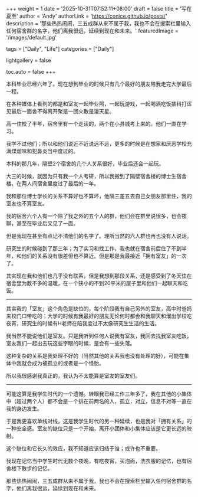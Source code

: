 +++
weight = 1
date = '2025-10-31T07:52:11+08:00'
draft = false
title = '写在夏至'
author = 'Andy'
authorLink = 'https://conice.github.io/posts/'
description = '那些热热闹闹，三五成群从来不属于我，我也不会在搜索栏里输入任何宿舍群的名字，他们离我很远，延续到现在和未来。'
featuredImage = '/images/default.jpg'

tags = ["Daily", "Life"]
categories = ["Daily"]

lightgallery = false

toc.auto = false
+++

本科毕业已经六年了。现在想到毕业的时候只有几个最好的朋友陪我走完大学最后一程。

在各种媒体上看到的都是和室友一起毕业照，一起玩游戏，一起喝酒吃饭插科打诨见最后一面舍不得离开聚是一团火散是漫天星。

高一住校了半年，宿舍里有一个走读的，两个在小县城考上来的。他们一直在学习。

我学不过他们；所以和他们说近不近说远不远，更多的时候是在想家和厌恶学校充满煤烟味和犯鼻炎当中度过的。

本科的那几年，隔壁2个宿舍的几个人关系很好，毕业后还会一起玩。

大三的时候，就因为只有我一个人考研，所以我搬到了隔壁宿舍楼的博士生宿舍楼，在两人间宿舍里度过了最后的一年。

我和那位博士学长的关系不算好也不算坏，他隔三差五去自己女朋友那里住，我的室友也不算室友。

我的宿舍六个人有一个除了我之外的五个人的群，他们会在群里说很多，也会夜聊，甚至在毕业后又见了一面。

但是我现在甚至有点记不清他们的名字了。理所当然的六人群也再也没有人说话。

研究生的时候碰到了那三年；为了实习和找工作，我也就在宿舍前后住了不到半年，和他们的关系没有很差但也不算近。但是那是我最接近「拥有室友」的一次了。

其实现在我和他们也几乎没有联系，但是我想到那段关系，还是感受到了冬天住在宿舍里为数不多的温暖，在一个狭小的不到20平米的屋子里和他们一起聊天和吃饭。

---


其实我的「室友」这个角色是缺位的，每个阶段我有自己另外的室友，高中时爸妈来校门口带吃的；大学的时候有我最好的朋友无论何时都会和我聊天和溜出学校吃夜宵，研究生的时候有H老师在陪我度过不太像研究生生活的生活。

我当然不能说他们是室友。只是我听到任何人说我有室友，我回去找我室友吃饭，室友我们一起出去玩这些字眼的时候，是会有一些失落。

这种复杂的关系是我处理不好的（当然其他的关系我也没有处理的好），可能在集体中我就会成为被孤立的或者是一个怪胎。

所以我很感谢我真正的，我认为不太能算是室友的室友们。

---

可能这算是我学生时代的一个遗憾。转眼我已经工作三年多了，我在其他的小集体中（超过两个人）都不会是一个排在前两名的人，孤立，对立，信息不对等一直在我的身边发生。

于是我更喜欢单线对线，这是我学生时代的另一种延续，也是我对「拥有关系」的一种安全感。室友的缺位只是一个开始，离开小团体和小集体应该是它更长远的映射。

这个缺位和它长久的效应，我不知道应该归结于谁；或许也不重要。

我现在记忆当中学生时代无数个夜晚，有吃夜宵，买泡面，洗衣服的记忆，也有宿舍楼下散步的记忆。

那些热热闹闹，三五成群从来不属于我，我也不会在搜索栏里输入任何宿舍群的名字，他们离我很远，延续到现在和未来。 
